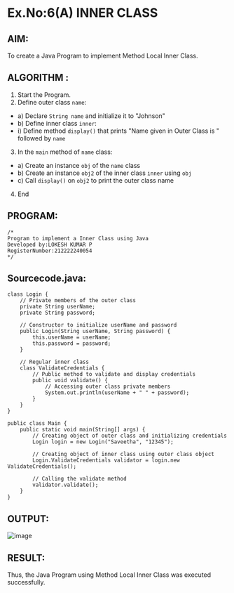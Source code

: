 # Ex.No:6(A)  INNER CLASS
## AIM:
To create a Java Program to implement Method Local Inner Class.

## ALGORITHM :
1.  Start the Program.
2.	Define outer class `name`:
-	a) Declare `String name` and initialize it to "Johnson"
-	b) Define inner class `inner`:
- i) Define method `display()` that prints "Name given in Outer Class is " followed by `name`
3.	In the `main` method of `name` class:
-	a) Create an instance `obj` of the `name` class
-	b) Create an instance `obj2` of the inner class `inner` using `obj`
-	c) Call `display()` on `obj2` to print the outer class name
4.	End






## PROGRAM:
 ```
/*
Program to implement a Inner Class using Java
Developed by:LOKESH KUMAR P 
RegisterNumber:212222240054  
*/
```

## Sourcecode.java:
```
class Login {
    // Private members of the outer class
    private String userName;
    private String password;

    // Constructor to initialize userName and password
    public Login(String userName, String password) {
        this.userName = userName;
        this.password = password;
    }

    // Regular inner class
    class ValidateCredentials {
        // Public method to validate and display credentials
        public void validate() {
            // Accessing outer class private members
            System.out.println(userName + " " + password);
        }
    }
}

public class Main {
    public static void main(String[] args) {
        // Creating object of outer class and initializing credentials
        Login login = new Login("Saveetha", "12345");

        // Creating object of inner class using outer class object
        Login.ValidateCredentials validator = login.new ValidateCredentials();

        // Calling the validate method
        validator.validate();
    }
}
```






## OUTPUT:
![image](https://github.com/user-attachments/assets/e2dd2448-a11b-41d0-b554-0cf0d2a61781)



## RESULT:
Thus, the Java Program using Method Local Inner Class was executed successfully.

